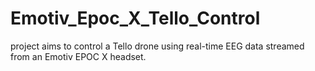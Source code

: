 # Emotiv_Epoc_X_Tello_Control
project aims to control a Tello drone using real-time EEG data streamed from an Emotiv EPOC X headset.
